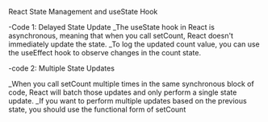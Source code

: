 React State Management and useState Hook

-Code 1: Delayed State Update
_The useState hook in React is asynchronous, meaning that when you call setCount, React doesn't immediately update the state.
_To log the updated count value, you can use the useEffect hook to observe changes in the count state.

<!-- import React, { useEffect } from 'react'; -->

<!-- function App() {
  const [count, setCount] = React.useState(0);

  const handleClick = () => {
    setCount(count + 1);
  };

  useEffect(() => {
    console.log(count);
  }, [count]); -->

  -code 2: Multiple State Updates

  _When you call setCount multiple times in the same synchronous block of code, React will batch those updates and only perform a single state update. 
  _If you want to perform multiple updates based on the previous state, you should use the functional form of setCount

  <!-- import React from 'react';

function App() {
  const [count, setCount] = React.useState(0);

  const handleClick = () => {
    // Use the functional form to ensure proper incrementation
    setCount(prevCount => prevCount + 1);
    setCount(prevCount => prevCount + 1);
    setCount(prevCount => prevCount + 1);
    console.log(count); // This will log the correct value
  }; -->
